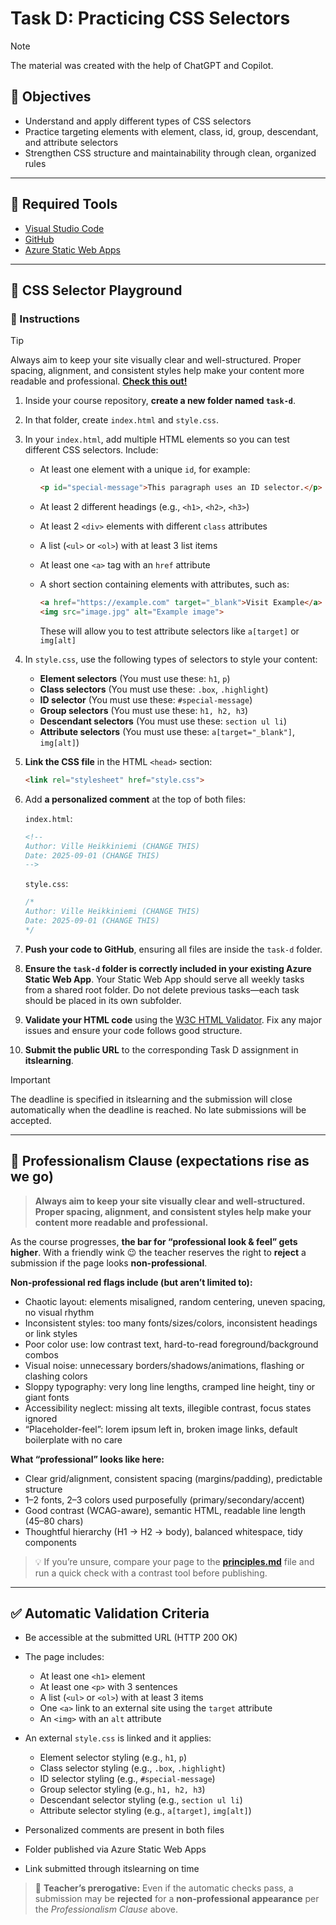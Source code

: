 # Task D: Practicing CSS Selectors

> [!NOTE]
> The material was created with the help of ChatGPT and Copilot.

## 🎯 Objectives

* Understand and apply different types of CSS selectors
* Practice targeting elements with element, class, id, group, descendant, and attribute selectors
* Strengthen CSS structure and maintainability through clean, organized rules

---

## 🧰 Required Tools

* [Visual Studio Code](https://code.visualstudio.com/)
* [GitHub](https://github.com/)
* [Azure Static Web Apps](https://learn.microsoft.com/en-us/azure/static-web-apps/overview)

---

## 🧪 CSS Selector Playground

### 🔧 Instructions

> [!TIP]
> Always aim to keep your site visually clear and well-structured. Proper spacing, alignment, and consistent styles help make your content more readable and professional.
> **[Check this out!](../Materials/principles.md)**

1. Inside your course repository, **create a new folder named `task-d`**.

2. In that folder, create `index.html` and `style.css`.

3. In your `index.html`, add multiple HTML elements so you can test different CSS selectors. Include:

   * At least one element with a unique `id`, for example:

     ```html
     <p id="special-message">This paragraph uses an ID selector.</p>
     ```
   * At least 2 different headings (e.g., `<h1>`, `<h2>`, `<h3>`)
   * At least 2 `<div>` elements with different `class` attributes
   * A list (`<ul>` or `<ol>`) with at least 3 list items
   * At least one `<a>` tag with an `href` attribute
   * A short section containing elements with attributes, such as:

     ```html
     <a href="https://example.com" target="_blank">Visit Example</a>
     <img src="image.jpg" alt="Example image">
     ```

     These will allow you to test attribute selectors like `a[target]` or `img[alt]`

4. In `style.css`, use the following types of selectors to style your content:

   * **Element selectors** (You must use these: `h1`, `p`)
   * **Class selectors** (You must use these:  `.box`, `.highlight`)
   * **ID selector** (You must use these:  `#special-message`)
   * **Group selectors** (You must use these:  `h1, h2, h3`)
   * **Descendant selectors** (You must use these:  `section ul li`)
   * **Attribute selectors** (You must use these:  `a[target="_blank"]`, `img[alt]`)


5. **Link the CSS file** in the HTML `<head>` section:

   ```html
   <link rel="stylesheet" href="style.css">
   ```

6. Add **a personalized comment** at the top of both files:

   `index.html`:

   ```html
   <!--
   Author: Ville Heikkiniemi (CHANGE THIS)
   Date: 2025-09-01 (CHANGE THIS)
   -->
   ```

   `style.css`:

   ```css
   /*
   Author: Ville Heikkiniemi (CHANGE THIS)
   Date: 2025-09-01 (CHANGE THIS)
   */
   ```

7. **Push your code to GitHub**, ensuring all files are inside the `task-d` folder.

7. **Ensure the `task-d` folder is correctly included in your existing Azure Static Web App**. Your Static Web App should serve all weekly tasks from a shared root folder. Do not delete previous tasks—each task should be placed in its own subfolder.

8. **Validate your HTML code** using the [W3C HTML Validator](https://validator.w3.org/). Fix any major issues and ensure your code follows good structure.

9. **Submit the public URL** to the corresponding Task D assignment in **itslearning**.

> [!IMPORTANT] 
> The deadline is specified in itslearning and the submission will close automatically when the deadline is reached. No late submissions will be accepted.

---

## 🌱 Professionalism Clause (expectations rise as we go)

> **Always aim to keep your site visually clear and well-structured. Proper spacing, alignment, and consistent styles help make your content more readable and professional.**

As the course progresses, **the bar for “professional look & feel” gets higher**. With a friendly wink 😉 the teacher reserves the right to **reject** a submission if the page looks **non-professional**.

**Non-professional red flags include (but aren’t limited to):**

* Chaotic layout: elements misaligned, random centering, uneven spacing, no visual rhythm
* Inconsistent styles: too many fonts/sizes/colors, inconsistent headings or link styles
* Poor color use: low contrast text, hard-to-read foreground/background combos
* Visual noise: unnecessary borders/shadows/animations, flashing or clashing colors
* Sloppy typography: very long line lengths, cramped line height, tiny or giant fonts
* Accessibility neglect: missing alt texts, illegible contrast, focus states ignored
* “Placeholder-feel”: lorem ipsum left in, broken image links, default boilerplate with no care

**What “professional” looks like here:**

* Clear grid/alignment, consistent spacing (margins/padding), predictable structure
* 1–2 fonts, 2–3 colors used purposefully (primary/secondary/accent)
* Good contrast (WCAG-aware), semantic HTML, readable line length (45–80 chars)
* Thoughtful hierarchy (H1 → H2 → body), balanced whitespace, tidy components

> 💡 If you’re unsure, compare your page to the **[principles.md](../Materials/principles.md)** file and run a quick check with a contrast tool before publishing.

---

## ✅ Automatic Validation Criteria

* Be accessible at the submitted URL (HTTP 200 OK)
* The page includes:

  * At least one `<h1>` element
  * At least one `<p>` with 3 sentences
  * A list (`<ul>` or `<ol>`) with at least 3 items
  * One `<a>` link to an external site using the `target` attribute
  * An `<img>` with an `alt` attribute
* An external `style.css` is linked and it applies:

  * Element selector styling (e.g., `h1`, `p`)
  * Class selector styling (e.g., `.box`, `.highlight`)
  * ID selector styling (e.g., `#special-message`)
  * Group selector styling (e.g., `h1, h2, h3`)
  * Descendant selector styling (e.g., `section ul li`)
  * Attribute selector styling (e.g., `a[target]`, `img[alt]`)
* Personalized comments are present in both files
* Folder published via Azure Static Web Apps
* Link submitted through itslearning on time

> 🧭 **Teacher’s prerogative:** Even if the automatic checks pass, a submission may be **rejected** for a **non-professional appearance** per the *Professionalism Clause* above.